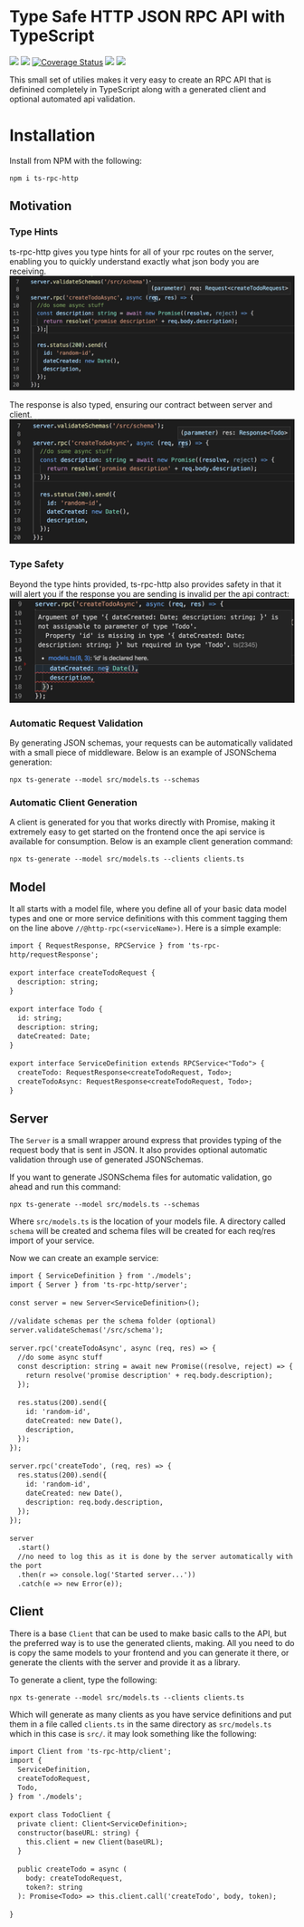 # Type Safe HTTP JSON RPC API with TypeScript
![](https://img.shields.io/github/package-json/v/adcostanza/ts-rpc-http.svg)
![](https://img.shields.io/github/languages/top/adcostanza/ts-rpc-http.svg)
[![Coverage Status](https://img.shields.io/coveralls/github/adcostanza/ts-rpc-http/master.svg)](https://coveralls.io/github/adcostanza/ts-rpc-http?branch=master)
![](https://img.shields.io/github/issues-pr-closed-raw/adcostanza/ts-rpc-http.svg)
![](https://img.shields.io/github/license/adcostanza/ts-rpc-http.svg)

This small set of utilies makes it very easy to create an RPC API that is definined completely in TypeScript along with a generated client and optional automated api validation.

# Installation 
Install from NPM with the following:
```
npm i ts-rpc-http
```

## Motivation
### Type Hints 
ts-rpc-http gives you type hints for all of your rpc routes on the server, enabling you to 
quickly understand exactly what json body you are receiving.
![](images/serverReq.png)

The response is also typed, ensuring our contract between server and client.
![](images/serverRes.png)

### Type Safety
Beyond the type hints provided, ts-rpc-http also provides safety in that it will alert you
if the response you are sending is invalid per the api contract:
![](images/serverSendError.png)

### Automatic Request Validation
By generating JSON schemas, your requests can be automatically validated with a small piece of 
middleware. Below is an example of JSONSchema generation:
```
npx ts-generate --model src/models.ts --schemas
```

### Automatic Client Generation
A client is generated for you that works directly with Promise, making it 
extremely easy to get started on the frontend once the api service is available for consumption. Below is an example client generation command:
```
npx ts-generate --model src/models.ts --clients clients.ts
```

## Model

It all starts with a model file, where you define all of your basic data model types and one or more service definitions with this comment tagging them on the line above `//@http-rpc(<serviceName>)`. Here is a simple example:

```
import { RequestResponse, RPCService } from 'ts-rpc-http/requestResponse';

export interface createTodoRequest {
  description: string;
}

export interface Todo {
  id: string;
  description: string;
  dateCreated: Date;
}

export interface ServiceDefinition extends RPCService<"Todo"> {
  createTodo: RequestResponse<createTodoRequest, Todo>;
  createTodoAsync: RequestResponse<createTodoRequest, Todo>;
}
```

## Server

The `Server` is a small wrapper around express that provides typing of the request body that is sent in JSON. It also provides optional automatic validation through use of generated JSONSchemas.

If you want to generate JSONSchema files for automatic validation, go ahead and run this command:

```
npx ts-generate --model src/models.ts --schemas
```

Where `src/models.ts` is the location of your models file. A directory called `schema` will be created and schema files will be created for each req/res import of your service.

Now we can create an example service:

```
import { ServiceDefinition } from './models';
import { Server } from 'ts-rpc-http/server';

const server = new Server<ServiceDefinition>();

//validate schemas per the schema folder (optional)
server.validateSchemas('/src/schema');

server.rpc('createTodoAsync', async (req, res) => {
  //do some async stuff
  const description: string = await new Promise((resolve, reject) => {
    return resolve('promise description' + req.body.description);
  });

  res.status(200).send({
    id: 'random-id',
    dateCreated: new Date(),
    description,
  });
});

server.rpc('createTodo', (req, res) => {
  res.status(200).send({
    id: 'random-id',
    dateCreated: new Date(),
    description: req.body.description,
  });
});

server
  .start()
  //no need to log this as it is done by the server automatically with the port
  .then(r => console.log('Started server...'))
  .catch(e => new Error(e));
```

## Client

There is a base `Client` that can be used to make basic calls to the API, but the preferred way is to use the generated clients, making. All you need to do is copy the same models to your frontend and you can generate it there, or generate the clients with the server and provide it as a library.

To generate a client, type the following:

```
npx ts-generate --model src/models.ts --clients clients.ts
```

Which will generate as many clients as you have service definitions and put them in a file called `clients.ts` in the same directory as `src/models.ts` which in this case is `src/`. it may look something like the following:

```
import Client from 'ts-rpc-http/client';
import {
  ServiceDefinition,
  createTodoRequest,
  Todo,
} from './models';

export class TodoClient {
  private client: Client<ServiceDefinition>;
  constructor(baseURL: string) {
    this.client = new Client(baseURL);
  }

  public createTodo = async (
    body: createTodoRequest,
    token?: string
  ): Promise<Todo> => this.client.call('createTodo', body, token);

}
```
